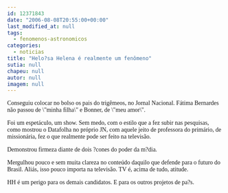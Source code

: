 ```yaml
---
id: 12371843
date: "2006-08-08T20:55:00+00:00"
last_modified_at: null
tags:
  - fenomenos-astronomicos
categories:
  - noticias
title: "Helo?sa Helena é realmente um fenômeno"
sutia: null
chapeu: null
autor: null
imagem: null
---
```

<p><P><FONT face=Verdana>Conseguiu colocar no bolso os pais do trigêmeos, no Jornal Nacional. Fátima Bernardes não passou de \"minha filha\" e&nbsp;Bonner, de \"meu amor\".</FONT></P></p>
<p><P><FONT face=Verdana>Foi um espetáculo, um show. Sem medo, com o estilo que a fez subir nas pesquisas, como mostrou o Datafolha no próprio JN, com aquele jeito de professora do primário, de missionária, fez o que realmente pode ser feito na televisão.</FONT></P></p>
<p><P><FONT face=Verdana>Demonstrou firmeza diante de dois ?cones do poder da m?dia.</FONT></P></p>
<p><P><FONT face=Verdana>Mergulhou pouco e sem muita clareza no conteúdo daquilo que defende para o futuro do Brasil. Aliás, isso pouco importa na televisão. TV é, acima de tudo, atitude.</FONT></P></p>
<p><P><FONT face=Verdana>HH é um perigo para os demais candidatos. E para os outros projetos de pa?s.</FONT></P> </p>

